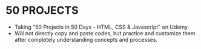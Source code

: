 # 50 PROJECTS
- Taking "50 Projects in 50 Days - HTML, CSS & Javascript" on Udemy.
- Will not directly copy and paste codes, but practice and customize them after completely understanding concepts and processes.
